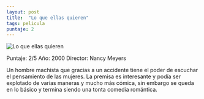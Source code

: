 ```yaml
---
layout: post
title:  "Lo que ellas quieren"
tags: pelicula
puntaje: 2
---
```




![Lo que ellas quieren](https://pics.filmaffinity.com/what_women_want-152267653-large.jpg)

Puntaje: 2/5 
Año: 2000
Director: Nancy Meyers

Un hombre machista que gracias a un accidente tiene el poder de escuchar el pensamiento de las mujeres. La premisa es interesante y podía ser explotado de varias maneras y mucho más cómica, sin embargo se queda en lo básico y termina siendo una tonta comedia romántica.
